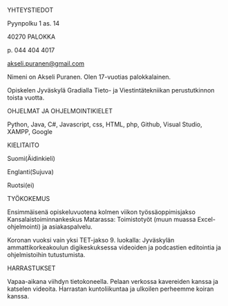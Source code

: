 YHTEYSTIEDOT


Pyynpolku 1 as. 14

40270 PALOKKA

p. 044 404 4017

akseli.puranen@gmail.com


Nimeni on Akseli Puranen. Olen 17-vuotias palokkalainen.

Opiskelen Jyväskylä Gradialla Tieto- ja Viestintätekniikan perustutkinnon toista vuotta.


OHJELMAT JA OHJELMOINTIKIELET


Python, Java, C#, Javascript, css, HTML, php, Github, Visual Studio, XAMPP, Google


KIELITAITO


Suomi(Äidinkieli)

Englanti(Sujuva)

Ruotsi(ei)


TYÖKOKEMUS


Ensimmäisenä opiskeluvuotena kolmen viikon työssäoppimisjakso Kansalaistoiminnankeskus Matarassa: Toimistotyöt (muun muassa Excel-ohjelmointi) ja asiakaspalvelu.

Koronan vuoksi vain yksi TET-jakso 9. luokalla: Jyväskylän ammattikorkeakoulun digikeskuksessa videoiden ja podcastien editointia ja ohjelmistoihin tutustumista.


HARRASTUKSET


Vapaa-aikana viihdyn tietokoneella. Pelaan verkossa kavereiden kanssa ja katselen videoita. Harrastan kuntoliikuntaa ja ulkoilen perheemme koiran kanssa. 
